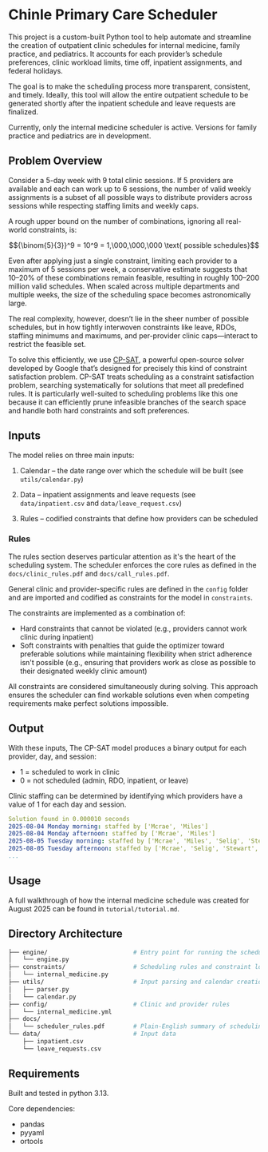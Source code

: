 # Chinle Primary Care Scheduler 
This project is a custom-built Python tool to help automate and streamline the creation of outpatient clinic schedules for internal medicine, family practice, and pediatrics. It accounts for each provider’s schedule preferences, clinic workload limits, time off, inpatient assignments, and federal holidays.

The goal is to make the scheduling process more transparent, consistent, and timely. Ideally, this tool will allow the entire outpatient schedule to be generated shortly after the inpatient schedule and leave requests are finalized.

Currently, only the internal medicine scheduler is active. Versions for family practice and pediatrics are in development.

## Problem Overview
Consider a 5-day week with 9 total clinic sessions. If 5 providers are available and each can work up to 6 sessions, the number of valid weekly assignments is a subset of all possible ways to distribute providers across sessions while respecting staffing limits and weekly caps.

A rough upper bound on the number of combinations, ignoring all real-world constraints, is:

$${\binom{5}{3}}^9 = 10^9 = 1,\000,\000,\000 \text{ possible schedules}$$

Even after applying just a single constraint, limiting each provider to a maximum of 5 sessions per week, a conservative estimate suggests that 10–20% of these combinations remain feasible, resulting in roughly 100–200 million valid schedules. When scaled across multiple departments and multiple weeks, the size of the scheduling space becomes astronomically large.

The real complexity, however, doesn’t lie in the sheer number of possible schedules, but in how tightly interwoven constraints like leave, RDOs, staffing minimums and maximums, and per-provider clinic caps—interact to restrict the feasible set.

To solve this efficiently, we use [CP-SAT](https://developers.google.com/optimization/cp), a powerful open-source solver developed by Google that’s designed for precisely this kind of constraint satisfaction problem. CP-SAT treats scheduling as a constraint satisfaction problem, searching systematically for solutions that meet all predefined rules. It is particularly well-suited to scheduling problems like this one because it can efficiently prune infeasible branches of the search space and handle both hard constraints and soft preferences.

## Inputs 
The model relies on three main inputs:

1. Calendar – the date range over which the schedule will be built (see `utils/calendar.py`)

2. Data – inpatient assignments and leave requests (see `data/inpatient.csv` and `data/leave_request.csv`)

3. Rules – codified constraints that define how providers can be scheduled

### Rules

The rules section deserves particular attention as it's the heart of the scheduling system. The scheduler enforces the core rules as defined in the `docs/clinic_rules.pdf` and `docs/call_rules.pdf`. 

General clinic and provider-specific rules are defined in the `config` folder and are imported and codified as constraints for the model in `constraints`.

The constraints are implemented as a combination of:
* Hard constraints that cannot be violated (e.g., providers cannot work clinic during inpatient)
* Soft constraints with penalties that guide the optimizer toward preferable solutions while maintaining flexibility when strict adherence isn't possible (e.g., ensuring that providers work as close as possible to their designated weekly clinic amount)

All constraints are considered simultaneously during solving. This approach ensures the scheduler can find workable solutions even when competing requirements make perfect solutions impossible. 

## Output

With these inputs, The CP-SAT model produces a binary output for each provider, day, and session:

- 1 = scheduled to work in clinic
- 0 = not scheduled (admin, RDO, inpatient, or leave) 

Clinic staffing can be determined by identifying which providers have a value of 1 for each day and session.

```yaml
Solution found in 0.000010 seconds
2025-08-04 Monday morning: staffed by ['Mcrae', 'Miles']
2025-08-04 Monday afternoon: staffed by ['Mcrae', 'Miles']
2025-08-05 Tuesday morning: staffed by ['Mcrae', 'Miles', 'Selig', 'Stewart', 'Tanay']
2025-08-05 Tuesday afternoon: staffed by ['Mcrae', 'Selig', 'Stewart', 'Tanay']
...
```

## Usage

A full walkthrough of how the internal medicine schedule was created for August 2025 can be found in `tutorial/tutorial.md`.

## Directory Architecture

```bash
├── engine/                        # Entry point for running the scheduler
│   └── engine.py
├── constraints/                   # Scheduling rules and constraint logic
│   └── internal_medicine.py
├── utils/                         # Input parsing and calendar creation
│   ├── parser.py
│   └── calendar.py
├── config/                        # Clinic and provider rules 
│   └── internal_medicine.yml
├── docs/                       
│   └── scheduler_rules.pdf        # Plain-English summary of scheduling rules
└── data/                          # Input data
    ├── inpatient.csv
    └── leave_requests.csv
```

## Requirements

Built and tested in python 3.13.

Core dependencies: 
- pandas
- pyyaml
- ortools
